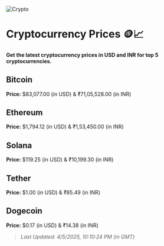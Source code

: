 
![Crypto](https://www.techguide.com.au/wp-content/uploads/2020/11/crypto3.jpeg)

# Cryptocurrency Prices 🪙📈

#### Get the latest cryptocurrency prices in USD and INR for top 5 cryptocurrencies.

## Bitcoin

**Price:** $83,077.00 (in USD) & ₹71,05,528.00 (in INR)

## Ethereum

**Price:** $1,794.12 (in USD) & ₹1,53,450.00 (in INR)

## Solana

**Price:** $119.25 (in USD) & ₹10,199.30 (in INR)

## Tether

**Price:** $1.00 (in USD) & ₹85.49 (in INR)

## Dogecoin

**Price:** $0.17 (in USD) & ₹14.38 (in INR)

> _Last Updated: 4/5/2025, 10:10:24 PM (in GMT)_
